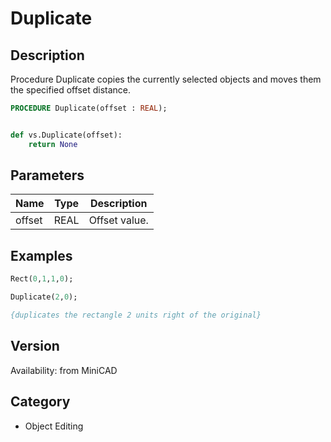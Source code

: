 # Duplicate

## Description
Procedure Duplicate copies the currently selected objects and moves them the specified offset distance.

```pascal
PROCEDURE Duplicate(offset : REAL);
```

```python

def vs.Duplicate(offset):
    return None
```

## Parameters
|Name|Type|Description|
|---|---|---|
|offset|REAL|Offset value.|

## Examples
```pascal
Rect(0,1,1,0);

Duplicate(2,0);

{duplicates the rectangle 2 units right of the original}
```

## Version
Availability: from MiniCAD
## Category
* Object Editing

